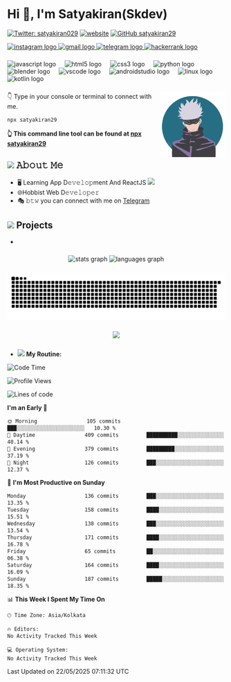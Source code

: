  <h1 align="left">Hi 👋, I'm Satyakiran(Skdev)</h1>


[![Twitter: satyakiran029](https://img.shields.io/twitter/follow/satyakiran29?style=social)](https://twitter.com/satyakiran029)
[![website](https://img.shields.io/badge/Website-46a2f1.svg?&style=flat-square&logo=Google-Chrome&logoColor=white&link=https://satyakiran.vercel.app/)](https://satyakiran.vercel.app/)
[![GitHub satyakiran29](https://img.shields.io/github/followers/satyakiran29?label=follow&style=social)](https://github.com/satyakiran29)

<div align="left">
  <a href="https://www.instagram.com/skdev29/" target="_blank">
    <img src="https://img.shields.io/static/v1?message=Instagram&logo=instagram&label=&color=E4405F&logoColor=white&labelColor=&style=for-the-badge" height="35" alt="instagram logo"  />
  </a>
  <a href="mailto:satyakiran296@gmail.com" target="_blank">
    <img src="https://img.shields.io/static/v1?message=Gmail&logo=gmail&label=&color=D14836&logoColor=white&labelColor=&style=for-the-badge" height="35" alt="gmail logo"  />
  </a>
  <a href="https://t.me/skdev1" target="_blank">
    <img src="https://img.shields.io/static/v1?message=Telegram&logo=telegram&label=&color=2CA5E0&logoColor=white&labelColor=&style=for-the-badge" height="35" alt="telegram logo"  />
  </a>
  <a href="https://www.hackerrank.com/satyakiran29" target="_blank">
    <img src="https://img.shields.io/static/v1?message=HackerRank&logo=hackerrank&label=&color=2EC866&logoColor=white&labelColor=&style=for-the-badge" height="35" alt="hackerrank logo"  />
  </a>
</div>

###

<div align="left">
  <img src="https://cdn.jsdelivr.net/gh/devicons/devicon/icons/javascript/javascript-original.svg" height="30" alt="javascript logo"  />
  <img width="12" />
  <img src="https://cdn.jsdelivr.net/gh/devicons/devicon/icons/html5/html5-original.svg" height="30" alt="html5 logo"  />
  <img width="12" />
  <img src="https://cdn.jsdelivr.net/gh/devicons/devicon/icons/css3/css3-original.svg" height="30" alt="css3 logo"  />
  <img width="12" />
  <img src="https://cdn.jsdelivr.net/gh/devicons/devicon/icons/python/python-original.svg" height="30" alt="python logo"  />
  <img width="12" />
  <img src="https://cdn.jsdelivr.net/gh/devicons/devicon/icons/blender/blender-original.svg" height="30" alt="blender logo"  />
  <img width="12" />
  <img src="https://cdn.jsdelivr.net/gh/devicons/devicon/icons/vscode/vscode-original.svg" height="30" alt="vscode logo"  />
  <img width="12" />
  <img src="https://cdn.jsdelivr.net/gh/devicons/devicon/icons/androidstudio/androidstudio-original.svg" height="30" alt="androidstudio logo"  />
  <img width="12" />
  <img src="https://cdn.jsdelivr.net/gh/devicons/devicon/icons/linux/linux-original.svg" height="30" alt="linux logo"  />
  <img width="12" />
  <img src="https://cdn.jsdelivr.net/gh/devicons/devicon/icons/kotlin/kotlin-original.svg" height="30" alt="kotlin logo"  />
</div>

###

<img align="right" height="150" src="https://raw.githubusercontent.com/satyakiran29/satyakiran29/main/Images/satoru_gojo.png"  />

###

👇 Type in your console or terminal to connect with me.

```bash
npx satyakiran29
```
**👆 This command line tool can be found at [npx satyakiran29](https://github.com/satyakiran29/npx-satyakiran29)**

<!----About me---->
## <img src="https://media.giphy.com/media/VgCDAzcKvsR6OM0uWg/giphy.gif" width="50"> 𝙰𝚋𝚘𝚞𝚝 𝙼𝚎
- 🖥 Learning App D𝚎𝚟𝚎𝚕𝚘𝚙ment And ReactJS <img src="https://media.giphy.com/media/WUlplcMpOCEmTGBtBW/giphy.gif" width="30">
- 🌐Hobbist Web D𝚎𝚟𝚎𝚕𝚘𝚙𝚎𝚛
- 🎭 𝚋𝚝𝚠 you can connect with me on [Telegram](https://t.me/skdev1) 
<!---My Projects---->
## <img src="https://media.giphy.com/media/v1.Y2lkPTc5MGI3NjExbDRneHdjYWMxYXhvZmU3YzdqNWU3Y3Vpc25rbXEzdDZ3d3Jzajg3YiZlcD12MV9pbnRlcm5hbF9naWZfYnlfaWQmY3Q9cw/f6hnhHkks8bk4jwjh3/giphy.gif" width="50"> Projects
-


###

<div align="center">
  <img src="https://github-readme-stats.vercel.app/api?username=Satyakiran29&hide_title=false&hide_rank=false&show_icons=true&include_all_commits=true&count_private=true&disable_animations=false&theme=dracula&locale=en&hide_border=false" height="150" alt="stats graph"  />
  <img src="https://github-readme-stats.vercel.app/api/top-langs?username=Satyakiran29&locale=en&hide_title=false&layout=compact&card_width=320&langs_count=5&theme=dracula&hide_border=false" height="150" alt="languages graph"  />
</div>

###
<img src="https://raw.githubusercontent.com/Satyakiran29/Satyakiran29/output/snake.svg" alt="Snake animation" />

###

<div align="center">
  <img src="https://profile-counter.glitch.me/Satyakiran29/count.svg?"  />
</div>

###

- <img src="https://media.giphy.com/media/gCWkRsa39liKgD0GLW/giphy.gif" width="50"> **My Routine:** 

<!--START_SECTION:waka-->
![Code Time](http://img.shields.io/badge/Code%20Time-67%20hrs%206%20mins-blue)

![Profile Views](http://img.shields.io/badge/Profile%20Views-0-blue)

![Lines of code](https://img.shields.io/badge/From%20Hello%20World%20I%27ve%20Written-2.7%20million%20lines%20of%20code-blue)

**I'm an Early 🐤** 

```text
🌞 Morning                105 commits         ███░░░░░░░░░░░░░░░░░░░░░░   10.30 % 
🌆 Daytime                409 commits         ██████████░░░░░░░░░░░░░░░   40.14 % 
🌃 Evening                379 commits         █████████░░░░░░░░░░░░░░░░   37.19 % 
🌙 Night                  126 commits         ███░░░░░░░░░░░░░░░░░░░░░░   12.37 % 
```
📅 **I'm Most Productive on Sunday** 

```text
Monday                   136 commits         ███░░░░░░░░░░░░░░░░░░░░░░   13.35 % 
Tuesday                  158 commits         ████░░░░░░░░░░░░░░░░░░░░░   15.51 % 
Wednesday                138 commits         ███░░░░░░░░░░░░░░░░░░░░░░   13.54 % 
Thursday                 171 commits         ████░░░░░░░░░░░░░░░░░░░░░   16.78 % 
Friday                   65 commits          ██░░░░░░░░░░░░░░░░░░░░░░░   06.38 % 
Saturday                 164 commits         ████░░░░░░░░░░░░░░░░░░░░░   16.09 % 
Sunday                   187 commits         █████░░░░░░░░░░░░░░░░░░░░   18.35 % 
```


📊 **This Week I Spent My Time On** 

```text
🕑︎ Time Zone: Asia/Kolkata

🔥 Editors: 
No Activity Tracked This Week

💻 Operating System: 
No Activity Tracked This Week
```


 Last Updated on 22/05/2025 07:11:32 UTC
<!--END_SECTION:waka-->

